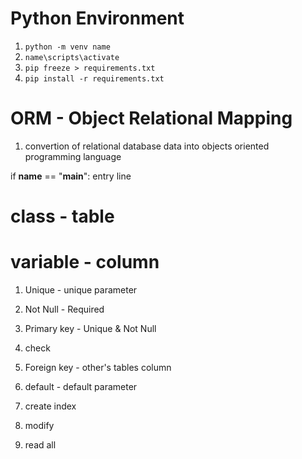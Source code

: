 # Python Environment

1. `python -m venv name`
2. `name\scripts\activate`
3. `pip freeze > requirements.txt`
4. `pip install -r requirements.txt`

# ORM - Object Relational Mapping

1. convertion of relational database data into objects oriented programming language


if __name__ == "__main__":  entry line


# class - table
# variable - column

1. Unique - unique parameter
2. Not Null - Required
3. Primary key - Unique & Not Null
4. check
5. Foreign key - other's tables column
6. default - default parameter
7. create index


1. modify
2. read all